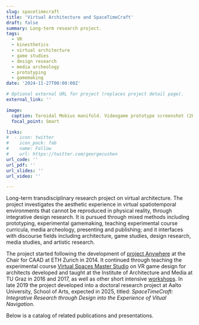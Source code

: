 ```yaml
---
slug: spacetimecraft
title: 'Virtual Architecture and SpaceTimeCraft'
draft: false
summary: Long-term research project.
tags:
  - VR
  - kinesthetics 
  - virtual architecture 
  - game studies 
  - design research
  - media archeology
  - prototyping 
  - gamemaking 
date: '2024-11-27T00:00:00Z'

# Optional external URL for project (replaces project detail page).
external_link: ''

image:
  caption: Toroidal Mobius manifold. Videogame prototype screenshot (2023)
  focal_point: Smart

links:
#  - icon: twitter
#    icon_pack: fab
#    name: Follow
#    url: https://twitter.com/georgecushen
url_code: ''
url_pdf: ''
url_slides: ''
url_video: ''

---
```


Long-term transdisciplinary research project on virtual architecture. 
The project investigates the aesthetic experience in virtual spatiotemporal environments that cannot be reproduced in physical reality, through integrative design research. 
It is pursued through mixed methods including prototyping, experimental gamemaking, teaching experimental course curricula, media archeology, presenting and publishing; and it interfaces with discourse fields including architecture, game studies, design research, media studies, and artistic research. 

The project started following the development of [project Anywhere](../project-anywhere) at the Chair for CAAD at ETH Zurich in 2014. It continued through teaching the experimental course [Virtual Spaces Master Studio](/tag/vsms) on VR game design for architects developed and taught at the Institute of Architecture and Media at TU Graz in 2016 and 2017, as well as other short intensive [workshops](/tag/workshop).
In late 2019 the project developed into a doctoral research project at Aalto University, School of Arts, expected in 2025, titled: *SpaceTimeCraft: Integrative Research through Design into the Experience of Vitual Navigation*. 

Below is a catalog of related publications and presentations. 
